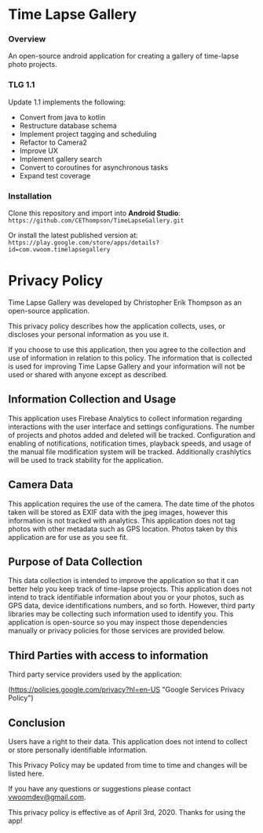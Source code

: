 ﻿# Time Lapse Gallery

### Overview
An open-source android application for creating a gallery of time-lapse photo projects.

### TLG 1.1

Update 1.1 implements the following:

* Convert from java to kotlin
* Restructure database schema 
* Implement project tagging and scheduling
* Refactor to Camera2 
* Improve UX
* Implement gallery search
* Convert to coroutines for asynchronous tasks
* Expand test coverage

### Installation 
Clone this repository and import into **Android Studio**:
`https://github.com/CEThompson/TimeLapseGallery.git`

Or install the latest published version at: 
`https://play.google.com/store/apps/details?id=com.vwoom.timelapsegallery`


# Privacy Policy
Time Lapse Gallery was developed by Christopher Erik Thompson as an open-source application.


This privacy policy describes how the application collects, uses, or
discloses your personal information as you use it.

If you choose to use this application, then you agree
to the collection and use of information in relation to this
policy. The information that is collected is
used for improving Time Lapse Gallery and
your information will not be used or shared with anyone except as described.


## Information Collection and Usage
This application uses Firebase Analytics to collect information 
regarding interactions with the user interface and settings configurations.
The number of projects and photos added and deleted will be tracked. 
Configuration and enabling of notifications, notification times, playback speeds, and usage of the manual file modification system
will be tracked. Additionally crashlytics will be used to track stability for the application.



## Camera Data
This application requires the use of the camera. The date time of the photos taken will be stored as EXIF data with the jpeg images,
however this information is not tracked with analytics. This application does not tag photos with other metadata such as GPS location. Photos taken by this application are for use as you see fit.

<!-- The purpose of data collection -->
## Purpose of Data Collection
This data collection is intended to improve the application so that it can better help you keep track of time-lapse projects. This application does not intend to track identifiable information about you or your photos,
such as GPS data, device identifications numbers, and so forth. 
However, third party libraries may be collecting such information used to identify you.
This application is open-source so you may inspect those dependencies manually 
or privacy policies for those services are provided below.

 
## Third Parties with access to information

Third party service providers used by the application:

(https://policies.google.com/privacy?hl=en-US "Google Services Privacy Policy")


## Conclusion
Users have a right to their data. This application does not intend to collect or store personally identifiable information.	
     
This Privacy Policy may be updated from time to time and changes will be listed here.

If you have any questions or suggestions please contact vwoomdev@gmail.com.

This privacy policy is effective as of April 3rd, 2020. Thanks for using the app!
  



